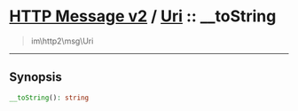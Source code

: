# [HTTP Message v2](http2.md) / [Uri](http2-Uri.md) :: __toString
 > im\http2\msg\Uri
____

## Synopsis
```php
__toString(): string
```
